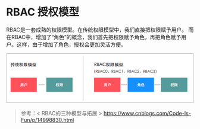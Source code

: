 # RBAC 授权模型
RBAC是一套成熟的权限模型。在传统权限模型中，我们直接把权限赋予用户。 
而在RBAC中，增加了“角色”的概念，我们首先把权限赋予角色，再把角色赋予用户。这样，由于增加了角色，授权会更加灵活方便。

![](img/1.传统权限模型与RBAC权限模型.png)

> 参考：< RBAC的三种模型与拓展 > https://www.cnblogs.com/Code-Is-Fun/p/14998830.html
